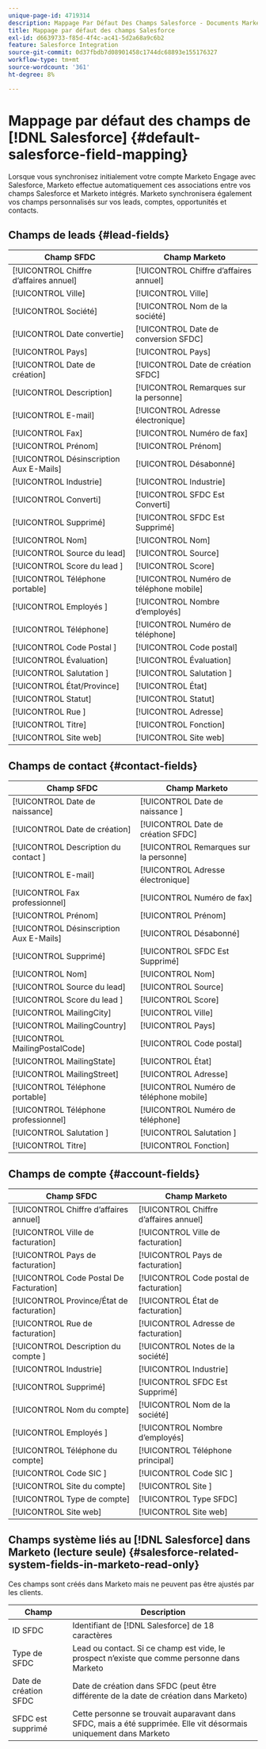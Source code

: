 ```yaml
---
unique-page-id: 4719314
description: Mappage Par Défaut Des Champs Salesforce - Documents Marketo - Documentation Du Produit
title: Mappage par défaut des champs Salesforce
exl-id: d6639733-f85d-4f4c-ac41-5d2a68a9c6b2
feature: Salesforce Integration
source-git-commit: 0d37fbdb7d08901458c1744dc68893e155176327
workflow-type: tm+mt
source-wordcount: '361'
ht-degree: 8%

---
```


# Mappage par défaut des champs de [!DNL Salesforce] {#default-salesforce-field-mapping}

Lorsque vous synchronisez initialement votre compte Marketo Engage avec Salesforce, Marketo effectue automatiquement ces associations entre vos champs Salesforce et Marketo intégrés. Marketo synchronisera également vos champs personnalisés sur vos leads, comptes, opportunités et contacts.

## Champs de leads {#lead-fields}

| Champ SFDC | Champ Marketo |
|---|---|
| [!UICONTROL Chiffre d’affaires annuel] | [!UICONTROL Chiffre d’affaires annuel] |
| [!UICONTROL Ville] | [!UICONTROL Ville] |
| [!UICONTROL Société] | [!UICONTROL Nom de la société] |
| [!UICONTROL Date convertie] | [!UICONTROL Date de conversion SFDC] |
| [!UICONTROL Pays] | [!UICONTROL Pays] |
| [!UICONTROL Date de création] | [!UICONTROL Date de création SFDC] |
| [!UICONTROL Description] | [!UICONTROL Remarques sur la personne] |
| [!UICONTROL E-mail] | [!UICONTROL Adresse électronique] |
| [!UICONTROL Fax] | [!UICONTROL Numéro de fax] |
| [!UICONTROL Prénom] | [!UICONTROL Prénom] |
| [!UICONTROL Désinscription Aux E-Mails] | [!UICONTROL Désabonné] |
| [!UICONTROL Industrie] | [!UICONTROL Industrie] |
| [!UICONTROL Converti] | [!UICONTROL SFDC Est Converti] |
| [!UICONTROL Supprimé] | [!UICONTROL SFDC Est Supprimé] |
| [!UICONTROL Nom] | [!UICONTROL Nom] |
| [!UICONTROL Source du lead] | [!UICONTROL Source] |
| [!UICONTROL  Score du lead ] | [!UICONTROL Score] |
| [!UICONTROL Téléphone portable] | [!UICONTROL Numéro de téléphone mobile] |
| [!UICONTROL  Employés ] | [!UICONTROL Nombre d’employés] |
| [!UICONTROL Téléphone] | [!UICONTROL Numéro de téléphone] |
| [!UICONTROL  Code Postal ] | [!UICONTROL Code postal] |
| [!UICONTROL Évaluation] | [!UICONTROL Évaluation] |
| [!UICONTROL  Salutation ] | [!UICONTROL  Salutation ] |
| [!UICONTROL État/Province] | [!UICONTROL État] |
| [!UICONTROL Statut] | [!UICONTROL Statut] |
| [!UICONTROL  Rue ] | [!UICONTROL Adresse] |
| [!UICONTROL Titre] | [!UICONTROL Fonction] |
| [!UICONTROL Site web] | [!UICONTROL Site web] |

## Champs de contact {#contact-fields}

| Champ SFDC | Champ Marketo |
|---|---|
| [!UICONTROL Date de naissance] | [!UICONTROL  Date de naissance ] |
| [!UICONTROL Date de création] | [!UICONTROL Date de création SFDC] |
| [!UICONTROL  Description du contact ] | [!UICONTROL Remarques sur la personne] |
| [!UICONTROL E-mail] | [!UICONTROL Adresse électronique] |
| [!UICONTROL Fax professionnel] | [!UICONTROL Numéro de fax] |
| [!UICONTROL Prénom] | [!UICONTROL Prénom] |
| [!UICONTROL Désinscription Aux E-Mails] | [!UICONTROL Désabonné] |
| [!UICONTROL Supprimé] | [!UICONTROL SFDC Est Supprimé] |
| [!UICONTROL Nom] | [!UICONTROL Nom] |
| [!UICONTROL Source du lead] | [!UICONTROL Source] |
| [!UICONTROL  Score du lead ] | [!UICONTROL Score] |
| [!UICONTROL MailingCity] | [!UICONTROL Ville] |
| [!UICONTROL MailingCountry] | [!UICONTROL Pays] |
| [!UICONTROL MailingPostalCode] | [!UICONTROL Code postal] |
| [!UICONTROL MailingState] | [!UICONTROL État] |
| [!UICONTROL MailingStreet] | [!UICONTROL Adresse] |
| [!UICONTROL Téléphone portable] | [!UICONTROL Numéro de téléphone mobile] |
| [!UICONTROL Téléphone professionnel] | [!UICONTROL Numéro de téléphone] |
| [!UICONTROL  Salutation ] | [!UICONTROL  Salutation ] |
| [!UICONTROL Titre] | [!UICONTROL Fonction] |

## Champs de compte {#account-fields}

| Champ SFDC  | Champ Marketo  |
|---|---|
| [!UICONTROL Chiffre d’affaires annuel] | [!UICONTROL Chiffre d’affaires annuel] |
| [!UICONTROL Ville de facturation] | [!UICONTROL Ville de facturation] |
| [!UICONTROL Pays de facturation] | [!UICONTROL Pays de facturation] |
| [!UICONTROL Code Postal De Facturation] | [!UICONTROL Code postal de facturation] |
| [!UICONTROL Province/État de facturation] | [!UICONTROL État de facturation] |
| [!UICONTROL Rue de facturation] | [!UICONTROL Adresse de facturation] |
| [!UICONTROL  Description du compte ] | [!UICONTROL Notes de la société] |
| [!UICONTROL Industrie] | [!UICONTROL Industrie] |
| [!UICONTROL Supprimé] | [!UICONTROL SFDC Est Supprimé] |
| [!UICONTROL Nom du compte] | [!UICONTROL Nom de la société] |
| [!UICONTROL  Employés ] | [!UICONTROL Nombre d’employés] |
| [!UICONTROL Téléphone du compte] | [!UICONTROL Téléphone principal] |
| [!UICONTROL  Code SIC ] | [!UICONTROL  Code SIC ] |
| [!UICONTROL Site du compte] | [!UICONTROL Site ] |
| [!UICONTROL Type de compte] | [!UICONTROL Type SFDC] |
| [!UICONTROL Site web] | [!UICONTROL Site web] |

## Champs système liés au [!DNL Salesforce] dans Marketo (lecture seule) {#salesforce-related-system-fields-in-marketo-read-only}

Ces champs sont créés dans Marketo mais ne peuvent pas être ajustés par les clients.

| Champ | Description |
|---|---|
| ID SFDC | Identifiant de [!DNL Salesforce] de 18 caractères |
| Type de SFDC | Lead ou contact. Si ce champ est vide, le prospect n’existe que comme personne dans Marketo |
| Date de création SFDC | Date de création dans SFDC (peut être différente de la date de création dans Marketo) |
| SFDC est supprimé | Cette personne se trouvait auparavant dans SFDC, mais a été supprimée. Elle vit désormais uniquement dans Marketo |
